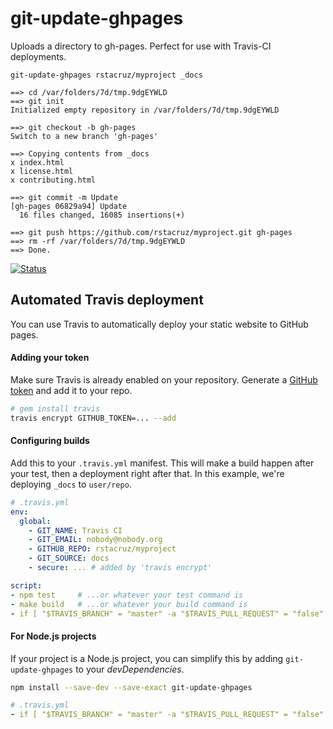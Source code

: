 # git-update-ghpages

Uploads a directory to gh-pages. Perfect for use with Travis-CI deployments.

```
git-update-ghpages rstacruz/myproject _docs
```

```
==> cd /var/folders/7d/tmp.9dgEYWLD
==> git init
Initialized empty repository in /var/folders/7d/tmp.9dgEYWLD

==> git checkout -b gh-pages
Switch to a new branch 'gh-pages'

==> Copying contents from _docs
x index.html
x license.html
x contributing.html

==> git commit -m Update
[gh-pages 06829a94] Update
  16 files changed, 16085 insertions(+)

==> git push https://github.com/rstacruz/myproject.git gh-pages
==> rm -rf /var/folders/7d/tmp.9dgEYWLD
==> Done.
```

[![Status](https://travis-ci.org/user/repo.svg?branch=master)](https://travis-ci.org/user/repo "See test builds")

## Automated Travis deployment

You can use Travis to automatically deploy your static website to GitHub pages.

#### Adding your token

Make sure Travis is already enabled on your repository. Generate a [GitHub token](https://github.com/settings/tokens/new) and add it to your repo.

```sh
# gem install travis
travis encrypt GITHUB_TOKEN=... --add
```

#### Configuring builds

Add this to your `.travis.yml` manifest. This will make a build happen after your test, then a deployment right after that. In this example, we're deploying `_docs` to `user/repo`.

```yaml
# .travis.yml
env:
  global:
    - GIT_NAME: Travis CI
    - GIT_EMAIL: nobody@nobody.org
    - GITHUB_REPO: rstacruz/myproject
    - GIT_SOURCE: docs
    - secure: ... # added by 'travis encrypt'

script:
- npm test     # ...or whatever your test command is
- make build   # ...or whatever your build command is
- if [ "$TRAVIS_BRANCH" = "master" -a "$TRAVIS_PULL_REQUEST" = "false" ]; then npm install git-update-ghpages && ./node_modules/.bin/git-update-ghpages -e; fi
```

#### For Node.js projects

If your project is a Node.js project, you can simplify this by adding `git-update-ghpages` to your *devDependencies*.

```sh
npm install --save-dev --save-exact git-update-ghpages
```

```yaml
# .travis.yml
- if [ "$TRAVIS_BRANCH" = "master" -a "$TRAVIS_PULL_REQUEST" = "false" ]; then ./node_modules/.bin/git-update-ghpages -e; fi
```
